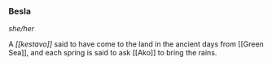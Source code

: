 ### Besla
*she/her*

A *[[kestavo]]* said to have come to the land in the ancient days from [[Green Sea]], and each spring is said to ask [[Ako]] to bring the rains.

